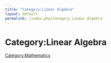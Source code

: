 ```yaml
---
title: "Category:Linear Algebra"
layout: default
permalink: /index.php/Category_Linear_Algebra
---
```


# Category:Linear Algebra

[Category:Mathematics](Category_Mathematics)